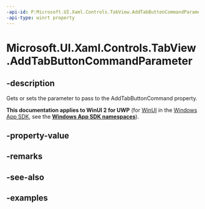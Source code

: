 ```yaml
---
-api-id: P:Microsoft.UI.Xaml.Controls.TabView.AddTabButtonCommandParameter
-api-type: winrt property
---
```


# Microsoft.UI.Xaml.Controls.TabView.AddTabButtonCommandParameter

<!--
public object AddTabButtonCommandParameter { get; set; }
-->

## -description

Gets or sets the parameter to pass to the AddTabButtonCommand property.

**This documentation applies to WinUI 2 for UWP** (for [WinUI](/windows/apps/winui/winui3/) in the [Windows App SDK](/windows/apps/windows-app-sdk/), see the **[Windows App SDK namespaces](/windows/windows-app-sdk/api/winrt/)**).

## -property-value

## -remarks

## -see-also

## -examples

